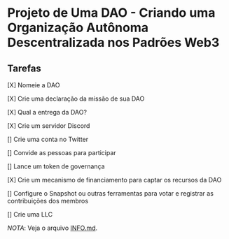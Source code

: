 # Projeto de Uma DAO - Criando uma Organização Autônoma Descentralizada nos Padrões Web3


## Tarefas
[X] Nomeie a DAO

[X] Crie uma declaração da missão de sua DAO

[X] Qual a entrega da DAO?

[X] Crie um servidor Discord

[] Crie uma conta no Twitter

[] Convide as pessoas para participar

[] Lance um token de governança

[X] Crie um mecanismo de financiamento para captar os recursos da DAO

[] Configure o Snapshot ou outras ferramentas para votar e registrar as contribuições dos membros

[] Crie uma LLC

*NOTA*: Veja o arquivo [INFO.md](INFO.md).
